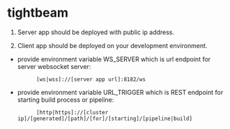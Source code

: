 # tightbeam

1. Server app should be deployed with public ip address.

2. Client app should be deployed on your development environment.
  - provide environment variable WS_SERVER which is url endpoint for server websocket server:
  
              [ws|wss]://[server app url]:8182/ws
  - provide environment variable URL_TRIGGER which is REST endpoint for starting build process or pipeline:
  
              [http|https]://[cluster ip]/[generated]/[path]/[for]/[starting]/[pipeline|build]
